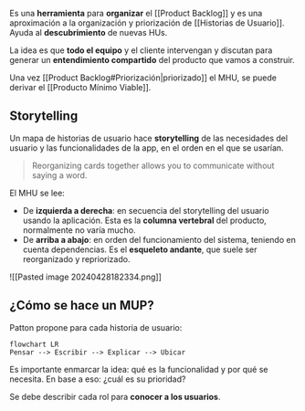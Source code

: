 Es una **herramienta** para **organizar** el [[Product Backlog]] y es una aproximación a la organización y priorización de [[Historias de Usuario]]. Ayuda al **descubrimiento** de nuevas HUs.

La idea es que **todo el equipo** y el cliente intervengan y discutan para generar un **entendimiento compartido** del producto que vamos a construir.

Una vez [[Product Backlog#Priorización|priorizado]] el MHU, se puede derivar el [[Producto Mínimo Viable]].

## Storytelling

Un mapa de historias de usuario hace **storytelling** de las necesidades del usuario y las funcionalidades de la app, en el orden en el que se usarían.

> Reorganizing cards together allows you to communicate without saying a word.

El MHU se lee:

- De **izquierda a derecha**: en secuencia del storytelling del usuario usando la aplicación. Esta es la **columna vertebral** del producto, normalmente no varía mucho.
- De **arriba a abajo**: en orden del funcionamiento del sistema, teniendo en cuenta dependencias. Es el **esqueleto andante**, que suele ser reorganizado y repriorizado.

![[Pasted image 20240428182334.png]]

## ¿Cómo se hace un MUP?

Patton propone para cada historia de usuario:

```mermaid
flowchart LR
Pensar --> Escribir --> Explicar --> Ubicar
```

Es importante enmarcar la idea: qué es la funcionalidad y por qué se necesita. En base a eso: ¿cuál es su prioridad?

Se debe describir cada rol para **conocer a los usuarios**.
